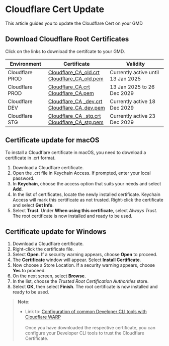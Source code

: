 <!-- !> This documentation is obsolete. Refer to [SHIP-HATS documentation](https://docs.developer.tech.gov.sg/docs/ship-hats-docs/) for more details. -->

# Cloudflare Cert Update

This article guides you to update the Cloudflare Cert on your GMD

## Download Cloudflare Root Certificates

Click on the links to download the certifcate to your GMD.

| Environment | Certificate | Validity |
| --- | --- |--- |
| Cloudflare PROD | [Cloudflare_CA_old.crt](https://docs.developer.tech.gov.sg/docs/security-suite-for-engineering-endpoint-devices/assets/Cloudflare_CA_old.crt)<br>[Cloudflare_CA_old.pem](https://docs.developer.tech.gov.sg/docs/security-suite-for-engineering-endpoint-devices/assets/Cloudflare_CA_old.pem) | Currently active until 13 Jan 2025|
| Cloudflare PROD | [Cloudflare_CA.crt](https://docs.developer.tech.gov.sg/docs/security-suite-for-engineering-endpoint-devices/assets/Cloudflare_CA.crt)<br>[Cloudflare_CA.pem](https://docs.developer.tech.gov.sg/docs/security-suite-for-engineering-endpoint-devices/assets/Cloudflare_CA.pem) | 13 Jan 2025 to 26 Dec 2029 |
| Cloudflare DEV | [Cloudflare_CA _dev.crt](https://docs.developer.tech.gov.sg/docs/security-suite-for-engineering-endpoint-devices/assets/Cloudflare_CA_dev.crt)<br>[Cloudflare_CA_dev.pem](https://docs.developer.tech.gov.sg/docs/security-suite-for-engineering-endpoint-devices/assets/Cloudflare_CA_dev.pem) | Currently active 18 Dec 2029 |
| Cloudflare STG |[Cloudflare_CA _stg.crt](https://docs.developer.tech.gov.sg/docs/security-suite-for-engineering-endpoint-devices/assets/Cloudflare_CA_stg.crt)<br>[Cloudflare_CA_stg.pem](https://docs.developer.tech.gov.sg/docs/security-suite-for-engineering-endpoint-devices/assets/Cloudflare_CA_stg.pem) | Currently active 23 Dec 2029 |

## Certificate update for macOS

To install a Cloudflare certificate in macOS, you need to download a certificate in .crt format.
1.	Download a Cloudflare certificate.
2.	Open the .crt file in Keychain Access. If prompted, enter your local password.
3.	In **Keychain**, choose the access option that suits your needs and select **Add**.
4.	In the list of certificates, locate the newly installed certificate. Keychain Access will mark this certificate as not trusted. Right-click the certificate and select **Get Info**.
5.	Select **Trust**. Under **When using this certificate**, select _Always Trust_.
The root certificate is now installed and ready to be used.

## Certificate update for Windows

1.	Download a Cloudflare certificate.
2.	Right-click the certificate file.
3.	Select **Open**. If a security warning appears, choose **Open** to proceed.
4.	The **Certificate** window will appear. Select **Install Certificate**.
5.	Now choose a Store Location. If a security warning appears, choose **Yes** to proceed.
6.	On the next screen, select **Browse**.
7.	In the list, choose the _Trusted Root Certification Authorities_ store.
8.	Select **OK**, then select **Finish**.
The root certificate is now installed and ready to be used.

> **Note**:
>- Link to: [Configuration of common Developer CLI tools with Cloudflare WARP](https://docs.developer.tech.gov.sg/docs/security-suite-for-engineering-endpoint-devices/faqs/configuration-of-common-developer-cli-tools-with-cloudflare-warp.md)
<br><br>Once you have downloaded the respective certificate, you can configure your Developer CLI tools to trust the Cloudflare Certificate.
